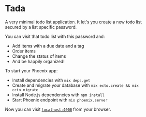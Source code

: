 # Tada

A very minimal todo list application.
It let's you  create a new todo list secured by a list specific password.

You can visit that todo list with this password and:
* Add items with a due date and a tag
* Order items
* Change the status of items
* And be happily organized!

To start your Phoenix app:

  * Install dependencies with `mix deps.get`
  * Create and migrate your database with `mix ecto.create && mix ecto.migrate`
  * Install Node.js dependencies with `npm install`
  * Start Phoenix endpoint with `mix phoenix.server`

Now you can visit [`localhost:4000`](http://localhost:4000) from your browser.
